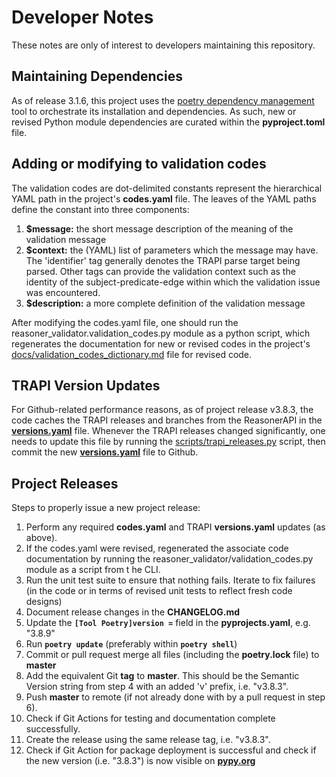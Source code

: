# Developer Notes

These notes are only of interest to developers maintaining this repository.

## Maintaining Dependencies

As of release 3.1.6, this project uses the [poetry dependency management](https://python-poetry.org) tool to orchestrate its installation and dependencies. As such, new or revised Python module dependencies are curated within the **pyproject.toml** file.

## Adding or modifying to validation codes

The validation codes are dot-delimited constants represent the hierarchical YAML path in the project's **codes.yaml** file.  The leaves of the YAML paths define the constant into three components:

1. **$message:** the short message description of the meaning of the validation message
2. **$context:** the (YAML) list of parameters which the message may have. The 'identifier' tag generally denotes the TRAPI parse target being parsed. Other tags can provide the validation context such as the identity of the subject-predicate-edge within which the validation issue was encountered.
3. **$description:** a more complete definition of the validation message

After modifying the codes.yaml file, one should run the reasoner_validator.validation_codes.py module as a python script, which regenerates the documentation for new or revised codes in the project's [docs/validation_codes_dictionary.md](docs/validation_codes_dictionary.md) file for revised code.

## TRAPI Version Updates

For Github-related performance reasons, as of project release v3.8.3, the code caches the TRAPI releases and branches from the ReasonerAPI in the **[versions.yaml](reasoner_validator/versions.yaml)** file.  Whenever the TRAPI releases changed significantly, one needs to update this file by running the [scripts/trapi_releases.py](scripts/trapi_releases.py) script, then commit the new **[versions.yaml](reasoner_validator/versions.yaml)** file to Github.

## Project Releases

Steps to properly issue a new project release:

1. Perform any required **codes.yaml** and TRAPI **versions.yaml** updates (as above). 
2. If the codes.yaml were revised, regenerated the associate code documentation by running the reasoner_validator/validation_codes.py module as a script from t he CLI.
3. Run the unit test suite to ensure that nothing fails. Iterate to fix failures (in the code or in terms of revised unit tests to reflect fresh code designs)
4. Document release changes in the **CHANGELOG.md**
5. Update the **`[Tool Poetry]version =`** field in the **pyprojects.yaml**, e.g. "3.8.9"
6. Run **`poetry update`** (preferably within  **`poetry shell`**)
7. Commit or pull request merge all files (including the **poetry.lock** file) to **master**
8. Add the equivalent Git **tag** to **master**. This should be the Semantic Version string from step 4 with an added 'v' prefix, i.e. "v3.8.3".
9. Push **master** to remote (if not already done with by a pull request in step 6).
10.  Check if Git Actions for testing and documentation complete successfully.
11. Create the release using the same release tag, i.e. "v3.8.3".
12. Check if Git Action for package deployment is successful and check if the new version (i.e. "3.8.3") is now visible on **[pypy.org](https://pypi.org/search/?q=reasoner-validator)**
